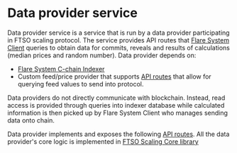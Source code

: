 # Data provider service

Data provider service is a service that is run by a data provider participating in FTSO scaling protocol. The service provides API routes that [Flare System Client](https://gitlab.com/flarenetwork/flare-system-client) queries to obtain data for commits, reveals and results of calculations (median prices and random number). Data provider depends on:

- [Flare System C-chain Indexer](https://gitlab.com/flarenetwork/flare-system-c-chain-indexer)
- Custom feed/price provider that supports [API routes](./docs/feed-provider-API.md) that allow for querying feed values to send into protocol.

Data providers do not directly communicate with blockchain. Instead, read access is provided through queries into indexer database while calculated information is then picked up by Flare System Client who manages sending data onto chain.

Data provider implements and exposes the following [API routes](./docs/data-provider-API.md).
All the data provider's core logic is implemented in [FTSO Scaling Core library](../../../libs/ftso-core/src/README.md)
